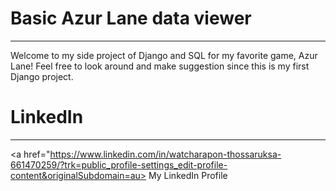 # Basic Azur Lane data viewer
----

Welcome to my side project of Django and SQL for my favorite game, Azur Lane!
Feel free to look around and make suggestion since this is my first Django project.

# LinkedIn
----
<a href="https://www.linkedin.com/in/watcharapon-thossaruksa-661470259/?trk=public_profile-settings_edit-profile-content&originalSubdomain=au>
My LinkedIn Profile </a>
